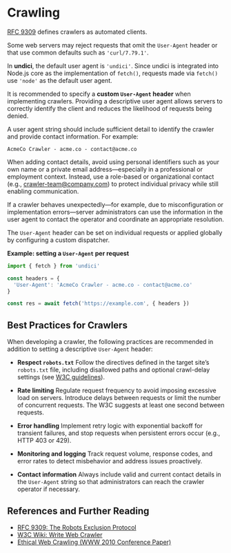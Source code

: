 # Crawling

[RFC 9309](https://datatracker.ietf.org/doc/html/rfc9309) defines crawlers as automated clients.

Some web servers may reject requests that omit the `User-Agent` header or that use common defaults such as `'curl/7.79.1'`.

In **undici**, the default user agent is `'undici'`. Since undici is integrated into Node.js core as the implementation of `fetch()`, requests made via `fetch()` use `'node'` as the default user agent.

It is recommended to specify a **custom `User-Agent` header** when implementing crawlers. Providing a descriptive user agent allows servers to correctly identify the client and reduces the likelihood of requests being denied.

A user agent string should include sufficient detail to identify the crawler and provide contact information. For example:

```
AcmeCo Crawler - acme.co - contact@acme.co
```

When adding contact details, avoid using personal identifiers such as your own name or a private email address—especially in a professional or employment context. Instead, use a role-based or organizational contact (e.g., crawler-team@company.com) to protect individual privacy while still enabling communication.

If a crawler behaves unexpectedly—for example, due to misconfiguration or implementation errors—server administrators can use the information in the user agent to contact the operator and coordinate an appropriate resolution.

The `User-Agent` header can be set on individual requests or applied globally by configuring a custom dispatcher.

**Example: setting a `User-Agent` per request**

```js
import { fetch } from 'undici'

const headers = {
  'User-Agent': 'AcmeCo Crawler - acme.co - contact@acme.co'
}

const res = await fetch('https://example.com', { headers })
```

## Best Practices for Crawlers

When developing a crawler, the following practices are recommended in addition to setting a descriptive `User-Agent` header:

* **Respect `robots.txt`**
  Follow the directives defined in the target site’s `robots.txt` file, including disallowed paths and optional crawl-delay settings (see [W3C guidelines](https://www.w3.org/wiki/Write_Web_Crawler)).

* **Rate limiting**
  Regulate request frequency to avoid imposing excessive load on servers. Introduce delays between requests or limit the number of concurrent requests. The W3C suggests at least one second between requests.

* **Error handling**
  Implement retry logic with exponential backoff for transient failures, and stop requests when persistent errors occur (e.g., HTTP 403 or 429).

* **Monitoring and logging**
  Track request volume, response codes, and error rates to detect misbehavior and address issues proactively.

* **Contact information**
  Always include valid and current contact details in the `User-Agent` string so that administrators can reach the crawler operator if necessary.

## References and Further Reading

* [RFC 9309: The Robots Exclusion Protocol](https://datatracker.ietf.org/doc/html/rfc9309)
* [W3C Wiki: Write Web Crawler](https://www.w3.org/wiki/Write_Web_Crawler)
* [Ethical Web Crawling (WWW 2010 Conference Paper)](https://archives.iw3c2.org/www2010/proceedings/www/p1101.pdf)
